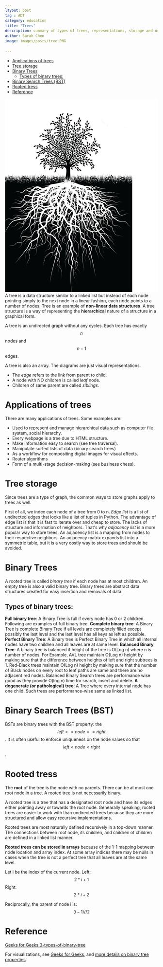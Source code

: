 ```yaml
---
layout: post
tag : ADT
category: education
title: "Trees"
description: summary of types of trees, representations, storage and uses
author: Sarah Chen
image: images/posts/tree.PNG

---
```

  
- [Applications of trees](#applications-of-trees)
- [Tree storage](#tree-storage)
- [Binary Trees](#binary-trees)
  - [Types of binary trees:](#types-of-binary-trees)
- [Binary Search Trees (BST)](#binary-search-trees-bst)
- [Rooted tress](#rooted-tress)
- [Reference](#reference)

![tree](../images/posts/tree.PNG)
A tree is a data structure similar to a linked list but instead of each node pointing simply to the next node in a linear fashion, each node points to a number of nodes. Tree is an example of **non-linear data structures**. A tree structure is a way of representing the **hierarchical** nature of a structure in a graphical form.   

A tree is an undirected graph without any cycles.  Each tree has exactly $$n$$ nodes and $$n-1$$ edges. 

A tree is also an array.  The diagrams are just visual representations.  

* The _edge_ refers to the link from parent to child.
* A node with NO children is called _leaf_ node.
* Children of same parent are called _siblings_.
# Applications of trees
There are many applications of trees.  Some examples are:
* Used to represent and manage hierarchical data such as computer file system, social hierarchy. 
* Every webpage is a tree due to HTML structure. 
* Make information easy to search (see tree traversal).
* Manipulate sorted lists of data (binary search trees)
* As a workflow for compositing digital images for visual effects.
* Router algorithms
* Form of a multi-stage decision-making (see business chess).
# Tree storage
Since trees are a type of graph, the common ways to store graphs apply to trees as well. 

First of all, we index each node of a tree from 0 to n. 
*Edge list* is a list of undirected edges that looks like a list of tuples in Python.  The advantage of edge list is that it is fast to iterate over and cheap to store.  The lacks of structure and information of neighbors.  That's why *adjacency list* is a more popular way to store trees.  An adjacency list is a mapping from nodes to their respective neighbors.  An adjacency matrix expands list into a symmetric table, but it is a very costly way to store trees and should be avoided.  

# Binary Trees
A rooted tree is called _binary tree_ if each node has at most children.  An empty tree is also a valid binary tree.  Binary trees are abstract data structures created for easy insertion and removals of data. 
## Types of binary trees:
**Full binary tree**:
A Binary Tree is full if every node has 0 or 2 children. Following are examples of full binary tree.
**Complete binary tree**:
A Binary Tree is complete Binary Tree if all levels are completely filled except possibly the last level and the last level has all keys as left as possible.
**Perfect Binary Tree**:
A Binary tree is Perfect Binary Tree in which all internal nodes have two children and all leaves are at same level.
**Balanced Binary Tree**:
A binary tree is balanced if height of the tree is O(Log n) where n is number of nodes. For Example, AVL tree maintain O(Log n) height by making sure that the difference between heights of left and right subtrees is 1. Red-Black trees maintain O(Log n) height by making sure that the number of Black nodes on every root to leaf paths are same and there are no adjacent red nodes. Balanced Binary Search trees are performance wise good as they provide O(log n) time for search, insert and delete.
**A degenerate (or pathological) tree**:
A Tree where every internal node has one child. Such trees are performance-wise same as linked list.

# Binary Search Trees (BST)
BSTs are binary trees with the BST property: the $$left <= node <= right$$.  It is often useful to enforce uniqueness on the node values so that $$left < node < right$$. 
# Rooted tress
The **root** of the tree is the node with no parents. There can be at most one root node in a tree.  A rooted tree is not necessarily binary. 

A rooted tree is a tree that has a designated root node and have its edges either pointing away or towards the root node.  Genearally speaking, rooted trees are easier to work with than undirected trees because they are more structured and allow easy recursive implementations. 

Rooted trees are most naturally defined recursively in a top-down manner. The connections between root node, its children, and children of children are defined in a linked list manner. 

**Rooted trees can be stored in arrays** because of the 1-1 mapping between node location and array index.  At some array indices there may be nulls in cases when the tree is not a perfect tree that all leaves are at the same level. 

Let i be the index of the current node. 
Left: $$2*i + 1$$
Right: $$2*i + 2$$

Reciprocally, the parent of node i is: $$(i-1)//2$$
# Reference

[Geeks for Geeks 3-types-of-binary-tree](http://www.geeksforgeeks.org/binary-tree-set-3-types-of-binary-tree/)

For visualizations, see [Geeks for Geeks](http://www.geeksforgeeks.org/binary-tree-set-3-types-of-binary-tree/), and [more details on binary tree properties](http://www.geeksforgeeks.org/binary-tree-set-2-properties/)